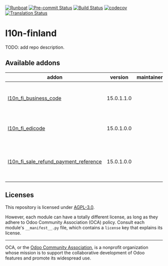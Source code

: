 
[![Runboat](https://img.shields.io/badge/runboat-Try%20me-875A7B.png)](https://runboat.odoo-community.org/builds?repo=OCA/l10n-finland&target_branch=15.0)
[![Pre-commit Status](https://github.com/OCA/l10n-finland/actions/workflows/pre-commit.yml/badge.svg?branch=15.0)](https://github.com/OCA/l10n-finland/actions/workflows/pre-commit.yml?query=branch%3A15.0)
[![Build Status](https://github.com/OCA/l10n-finland/actions/workflows/test.yml/badge.svg?branch=15.0)](https://github.com/OCA/l10n-finland/actions/workflows/test.yml?query=branch%3A15.0)
[![codecov](https://codecov.io/gh/OCA/l10n-finland/branch/15.0/graph/badge.svg)](https://codecov.io/gh/OCA/l10n-finland)
[![Translation Status](https://translation.odoo-community.org/widgets/l10n-finland-15-0/-/svg-badge.svg)](https://translation.odoo-community.org/engage/l10n-finland-15-0/?utm_source=widget)

<!-- /!\ do not modify above this line -->

# l10n-finland

TODO: add repo description.

<!-- /!\ do not modify below this line -->

<!-- prettier-ignore-start -->

[//]: # (addons)

Available addons
----------------
addon | version | maintainers | summary
--- | --- | --- | ---
[l10n_fi_business_code](l10n_fi_business_code/) | 15.0.1.1.0 |  | Adds a business code (business id) for partners
[l10n_fi_edicode](l10n_fi_edicode/) | 15.0.1.0.0 |  | Adds EDI code field and operators
[l10n_fi_sale_refund_payment_reference](l10n_fi_sale_refund_payment_reference/) | 15.0.1.0.0 |  | Automatically generate payment references for sale refunds

[//]: # (end addons)

<!-- prettier-ignore-end -->

## Licenses

This repository is licensed under [AGPL-3.0](LICENSE).

However, each module can have a totally different license, as long as they adhere to Odoo Community Association (OCA)
policy. Consult each module's `__manifest__.py` file, which contains a `license` key
that explains its license.

----
OCA, or the [Odoo Community Association](http://odoo-community.org/), is a nonprofit
organization whose mission is to support the collaborative development of Odoo features
and promote its widespread use.
